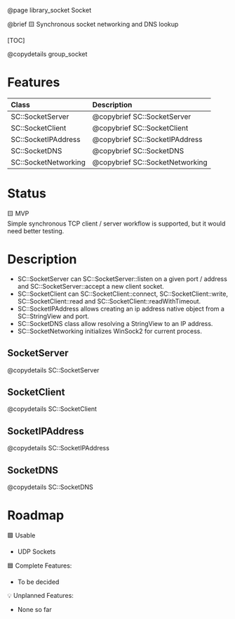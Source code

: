 @page library_socket Socket

@brief 🟨 Synchronous socket networking and DNS lookup

[TOC]

@copydetails group_socket

# Features
| Class                     | Description
|:--------------------------|:----------------------------------|
| SC::SocketServer          | @copybrief SC::SocketServer       |
| SC::SocketClient          | @copybrief SC::SocketClient       |
| SC::SocketIPAddress       | @copybrief SC::SocketIPAddress    |
| SC::SocketDNS             | @copybrief SC::SocketDNS          |
| SC::SocketNetworking      | @copybrief SC::SocketNetworking   |

# Status

🟨 MVP  
Simple synchronous TCP client / server workflow is supported, but it would need better testing.  

# Description
- SC::SocketServer can SC::SocketServer::listen on a given port / address and SC::SocketServer::accept a new client socket.
- SC::SocketClient can SC::SocketClient::connect, SC::SocketClient::write, SC::SocketClient::read and SC::SocketClient::readWithTimeout.
- SC::SocketIPAddress allows creating an ip address native object from a SC::StringView and port.
- SC::SocketDNS class allow resolving a StringView to an IP address.
- SC::SocketNetworking initializes WinSock2 for current process.

## SocketServer

@copydetails SC::SocketServer 

## SocketClient

@copydetails SC::SocketClient 

## SocketIPAddress

@copydetails SC::SocketIPAddress 

## SocketDNS

@copydetails SC::SocketDNS

# Roadmap

🟩 Usable
- UDP Sockets

🟦 Complete Features:
- To be decided

💡 Unplanned Features:
- None so far
